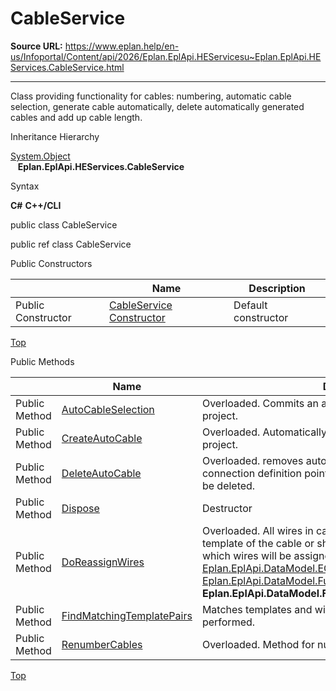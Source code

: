 # CableService

**Source URL:** https://www.eplan.help/en-us/Infoportal/Content/api/2026/Eplan.EplApi.HEServicesu~Eplan.EplApi.HEServices.CableService.html

---

Class providing functionality for cables: numbering, automatic cable selection, generate cable automatically, delete automatically generated cables and add up cable length.

Inheritance Hierarchy

[System.Object](#)  
   **Eplan.EplApi.HEServices.CableService**

Syntax

**C#**
**C++/CLI**


public class CableService

public ref class CableService

Public Constructors

|  | Name | Description |
| --- | --- | --- |
| Public Constructor | [CableService Constructor](Eplan.EplApi.HEServicesu~Eplan.EplApi.HEServices.CableService~_ctor.html) | Default constructor |

[Top](#top)

Public Methods

|  | Name | Description |
| --- | --- | --- |
| Public Method | [AutoCableSelection](Eplan.EplApi.HEServicesu~Eplan.EplApi.HEServices.CableService~AutoCableSelection.html) | Overloaded. Commits an automatic cable selection in the project. |
| Public Method | [CreateAutoCable](Eplan.EplApi.HEServicesu~Eplan.EplApi.HEServices.CableService~CreateAutoCable.html) | Overloaded. Automatically generate cables in the given project. |
| Public Method | [DeleteAutoCable](Eplan.EplApi.HEServicesu~Eplan.EplApi.HEServices.CableService~DeleteAutoCable.html) | Overloaded. removes automatically created cables and connection definition points. Automatically set names also will be deleted. |
| Public Method | [Dispose](Eplan.EplApi.HEServicesu~Eplan.EplApi.HEServices.CableService~Dispose().html) | Destructor |
| Public Method | [DoReassignWires](Eplan.EplApi.HEServicesu~Eplan.EplApi.HEServices.CableService~DoReassignWires.html) | Overloaded. All wires in cable are assigned to a matching template of the cable or shielding. User specifies templates to which wires will be assigned. Works only for [Eplan.EplApi.DataModel.EObjects.Cable](Eplan.EplApi.DataModelu~Eplan.EplApi.DataModel.EObjects.Cable.html) or [Eplan.EplApi.DataModel.Function](Eplan.EplApi.DataModelu~Eplan.EplApi.DataModel.Function.html) with category **Eplan.EplApi.DataModel.Function.Enums.Category.Shielding**. |
| Public Method | [FindMatchingTemplatePairs](Eplan.EplApi.HEServicesu~Eplan.EplApi.HEServices.CableService~FindMatchingTemplatePairs.html) | Matches templates and wires. No changes on objects are performed. |
| Public Method | [RenumberCables](Eplan.EplApi.HEServicesu~Eplan.EplApi.HEServices.CableService~RenumberCables.html) | Overloaded. Method for numbering cables in a project. |

[Top](#top)
